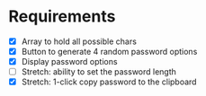 # Requirements

- [x] Array to hold all possible chars
- [x] Button to generate 4 random password options
- [x] Display password options
- [ ] Stretch: ability to set the password length
- [x] Stretch: 1-click copy password to the clipboard

